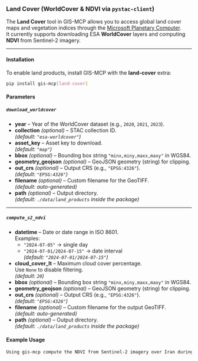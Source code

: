 ### Land Cover (WorldCover & NDVI via `pystac-client`)

The **Land Cover** tool in GIS-MCP allows you to access global land cover maps and vegetation indices through the [Microsoft Planetary Computer](https://planetarycomputer.microsoft.com/).  
It currently supports downloading ESA **WorldCover** layers and computing **NDVI** from Sentinel-2 imagery.


---

#### Installation

To enable land products, install GIS-MCP with the **land-cover** extra:


```bash
pip install gis-mcp[land-cover]
```

#### Parameters


##### `download_worldcover`

- **year** – Year of the WorldCover dataset (e.g., `2020`, `2021`, `2023`).  
- **collection** *(optional)* – STAC collection ID.  
  *(default: `"esa-worldcover"`)*  
- **asset_key** – Asset key to download.  
  *(default: `"map"`)*  
- **bbox** *(optional)* – Bounding box string `"minx,miny,maxx,maxy"` in WGS84.  
- **geometry_geojson** *(optional)* – GeoJSON geometry (string) for clipping.  
- **out_crs** *(optional)* – Output CRS (e.g., `"EPSG:4326"`).  
  *(default: `"EPSG:4326"`)*  
- **filename** *(optional)* – Custom filename for the GeoTIFF.  
  *(default: auto-generated)*  
- **path** *(optional)* – Output directory.  
  *(default: `./data/land_products` inside the package)*  

---

##### `compute_s2_ndvi`

- **datetime** – Date or date range in ISO 8601.  
  Examples:  
  - `"2024-07-05"` → single day  
  - `"2024-07-01/2024-07-15"` → date interval  
  *(default: `"2024-07-01/2024-07-15"`)*  
- **cloud_cover_lt** – Maximum cloud cover percentage.  
  Use `None` to disable filtering.  
  *(default: `20`)*  
- **bbox** *(optional)* – Bounding box string `"minx,miny,maxx,maxy"` in WGS84.  
- **geometry_geojson** *(optional)* – GeoJSON geometry (string) for clipping.  
- **out_crs** *(optional)* – Output CRS (e.g., `"EPSG:4326"`).  
  *(default: `"EPSG:4326"`)*  
- **filename** *(optional)* – Custom filename for the output GeoTIFF.  
  *(default: auto-generated)*  
- **path** *(optional)* – Output directory.  
  *(default: `./data/land_products` inside the package)*  

#### Example Usage

```bash
Using gis-mcp compute the NDVI from Sentinel-2 imagery over Iran during July 2024 with less than 20% cloud cover.
```